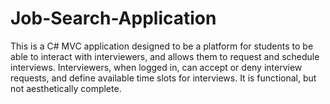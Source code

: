 # Job-Search-Application
This is a C# MVC application designed to be a platform for students to be able to interact with interviewers, and allows them to request and schedule interviews. Interviewers, when logged in, can accept or deny interview requests, and define available time slots for interviews. It is functional, but not aesthetically complete.
